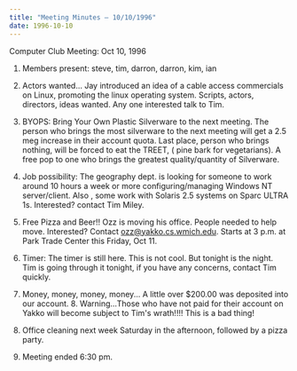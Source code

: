 ```yaml
---
title: "Meeting Minutes – 10/10/1996"
date: 1996-10-10
---
```

Computer Club Meeting:   Oct 10, 1996 </p><p>
1.  Members present:  steve, tim, darron, darron, kim, ian </p><p>
2.  Actors wanted... 	Jay introduced an idea of a cable access commercials on Linux, 	promoting the linux operating system.  Scripts, actors, 	directors, ideas wanted.  Any one interested talk to Tim. </p><p>
3.  BYOPS: 	Bring Your Own Plastic Silverware to the next meeting.  The person 	who brings the most silverware to the next meeting will get 	a 2.5 meg increase in their account quota. Last place, person 	who brings nothing, will be forced to eat the TREET, ( pine 	bark for vegetarians).  A free pop to one who brings the 	greatest quality/quantity of Silverware. </p><p>
4.  Job possibility: 	The geography dept. is looking for someone to work around 	10 hours a week or more configuring/managing Windows NT  	server/client.  Also , some work with Solaris 2.5 systems on  	Sparc ULTRA 1s.  Interested? contact Tim Miley.  </p><p>
5.  Free Pizza and Beer!! 	Ozz is moving his office.  People needed to help move. 	Interested?  Contact ozz@yakko.cs.wmich.edu. Starts at 	3 p.m. at Park Trade Center this Friday, Oct 11. </p><p>
6.  Timer: 	The timer is still here.  This is not cool. But tonight 	is the night.  Tim is going through it tonight, if you 	have any concerns, contact Tim quickly. </p><p>
7.  Money, money, money, money... 	A little over $200.00 was deposited into our account.  	 8.  Warning...Those who have not paid for their account on Yakko 	will become subject to Tim's wrath!!!!  This is a bad thing! </p><p>
9.  Office cleaning next week Saturday in the afternoon, followed 	by a pizza party.   </p><p>
10.  Meeting ended 6:30 pm.  	 </p>
